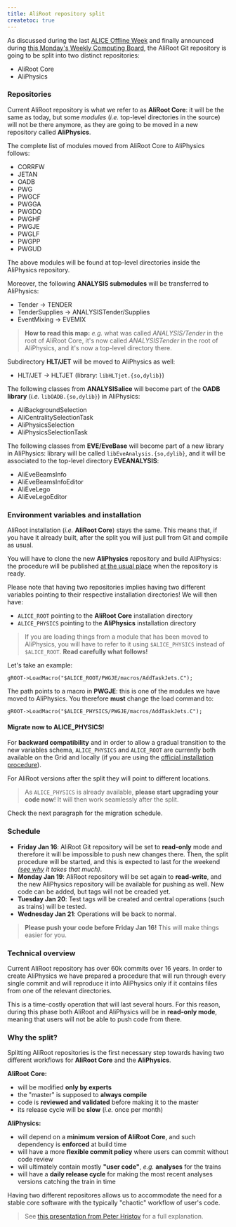 ```yaml
---
title: AliRoot repository split
createtoc: true
---
```


As discussed during the last
[ALICE Offline Week](https://indico.cern.ch/event/351206/) and finally announced
during
[this Monday's Weekly Computing Board](https://indico.cern.ch/event/364271/),
the AliRoot Git repository is going to be split into two distinct repositories:

* AliRoot Core
* AliPhysics


### Repositories

Current AliRoot repository is what we refer to as **AliRoot Core**: it will be
the same as today, but some *modules* (*i.e.* top-level directories in the
source) will not be there anymore, as they are going to be moved in a new
repository called **AliPhysics**.

The complete list of modules moved from AliRoot Core to AliPhysics follows:

 * CORRFW
 * JETAN
 * OADB
 * PWG
 * PWGCF
 * PWGGA
 * PWGDQ
 * PWGHF
 * PWGJE
 * PWGLF
 * PWGPP
 * PWGUD

The above modules will be found at top-level directories inside the AliPhysics
repository.

Moreover, the following **ANALYSIS submodules** will be transferred to
AliPhysics:

 * Tender → TENDER
 * TenderSupplies → ANALYSISTender/Supplies
 * EventMixing → EVEMIX

> **How to read this map:** *e.g.* what was called *ANALYSIS/Tender* in the root
> of AliRoot Core, it's now called *ANALYSISTender* in the root of AliPhysics,
> and it's now a top-level directory there.

Subdirectory **HLT/JET** will be moved to AliPhysics as well:

 * HLT/JET → HLTJET (library: `libHLTjet.{so,dylib}`)

The following classes from **ANALYSISalice** will become part of the
**OADB library** (*i.e.* `libOADB.{so,dylib}`) in AliPhysics:

 * AliBackgroundSelection
 * AliCentralitySelectionTask
 * AliPhysicsSelection
 * AliPhysicsSelectionTask

The following classes from **EVE/EveBase** will become part of a new library in
AliPhysics: library will be called `libEveAnalysis.{so,dylib}`, and it will be
associated to the top-level directory **EVEANALYSIS**:

 * AliEveBeamsInfo
 * AliEveBeamsInfoEditor
 * AliEveLego
 * AliEveLegoEditor


### Environment variables and installation

AliRoot installation (*i.e.* **AliRoot Core**) stays the same. This means that,
if you have it already built, after the split you will just pull from Git and
compile as usual.

You will have to clone the new **AliPhysics** repository and build AliPhysics:
the procedure will be published [at the usual place](/alice/install-aliroot)
when the repository is ready.

Please note that having two repositories implies having two different variables
pointing to their respective installation directories! We will then have:

 * `ALICE_ROOT` pointing to the **AliRoot Core** installation directory
 * `ALICE_PHYSICS` pointing to the **AliPhysics** installation directory

> If you are loading things from a module that has been moved to AliPhysics,
> you will have to refer to it using `$ALICE_PHYSICS` instead of `$ALICE_ROOT`.
> **Read carefully what follows!**

Let's take an example:

```{c++}
gROOT->LoadMacro("$ALICE_ROOT/PWGJE/macros/AddTaskJets.C");
```

The path points to a macro in **PWGJE**: this is one of the modules we have
moved to AliPhysics. You therefore **must** change the load command to:

```{c++}
gROOT->LoadMacro("$ALICE_PHYSICS/PWGJE/macros/AddTaskJets.C");
```

#### Migrate now to ALICE_PHYSICS!

For **backward compatibility** and in order to allow a gradual transition to the new
variables schema, `ALICE_PHYSICS` and `ALICE_ROOT` are currently both available
on the Grid and locally (if you are using the
[official installation procedure](/alice/install-aliroot)).

For AliRoot versions after the split they will point to different locations.

> As `ALICE_PHYSICS` is already available, **please start upgrading your code
> now**! It will then work seamlessly after the split.

Check the next paragraph for the migration schedule.


### Schedule

 * **Friday Jan 16**: AliRoot Git repository will be set to **read-only** mode
   and therefore it will be impossible to push new changes there. Then, the
   split procedure will be started, and this is expected to last for the
   weekend *([see why](#technical_overview) it takes that much)*.
 * **Monday Jan 19**: AliRoot repository will be set again to **read-write**,
   and the new AliPhysics repository will be available for pushing as well. New
   code can be added, but tags will not be creaded yet.
 * **Tuesday Jan 20**: Test tags will be created and central operations (such as
   trains) will be tested.
 * **Wednesday Jan 21**: Operations will be back to normal.

> **Please push your code before Friday Jan 16!** This will make things easier
> for you.


### Technical overview

Current AliRoot repository has over 60k commits over 16 years. In order to
create AliPhysics we have prepared a procedure that will run through every
single commit and will reproduce it into AliPhysics only if it contains files
from one of the relevant directories.

This is a time-costly operation that will last several hours. For this reason,
during this phase both AliRoot and AliPhysics will be in **read-only mode**,
meaning that users will not be able to push code from there.


### Why the split?

Splitting AliRoot repositories is the first necessary step towards having two
different workflows for **AliRoot Core** and the **AliPhysics**.

**AliRoot Core:**

* will be modified **only by experts**
* the "master" is supposed to **always compile**
* code is **reviewed and validated** before making it to the master
* its release cycle will be **slow** (*i.e.* once per month)

**AliPhysics:**

* will depend on a **minimum version of AliRoot Core**, and such
  dependency is **enforced** at build time
* will have a more **flexible commit policy** where users can commit without
  code review
* will ultimately contain mostly **"user code"**, *e.g.* **analyses** for the
  trains
* will have a **daily release cycle** for making the most recent analyses
  versions catching the train in time

Having two different repositores allows us to accommodate the need for a stable
core software with the typically "chaotic" workflow of user's code.

> See
> [this presentation from Peter Hristov](https://indico.cern.ch/event/351206/session/0/contribution/6/material/slides/1.pdf)
> for a full explanation.
